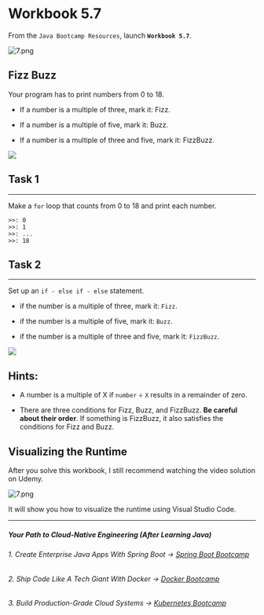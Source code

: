 # Workbook 5.7

From the `Java Bootcamp Resources`, launch **`Workbook 5.7`**.

![7.png](https://firebasestorage.googleapis.com/v0/b/learnthepart-75aed.appspot.com/o/images%2F6182f602-6dd0-424d-b0c6-c0d8af4afc26?alt=media&token=a2d79996-7df1-42b4-a03a-9be631bc7bcb)

Fizz Buzz
---------

Your program has to print numbers from 0 to 18.

-   If a number is a multiple of three, mark it: Fizz.

-   If a number is a multiple of five, mark it: Buzz.

-   If a number is a multiple of three and five, mark it: FizzBuzz.

![](https://firebasestorage.googleapis.com/v0/b/learnthepart-75aed.appspot.com/o/images%2F5154ec7f-94ec-41ef-a01d-b935e9928995?alt=media&token=9bfcab69-5b1d-4430-886b-b7ec2f6affb8)

## Task 1
------

Make a `for` loop that counts from 0 to 18 and print each number.

```
>>﻿: 0
>>﻿: 1
>>﻿: ...
>>﻿: 18
```

## Task 2
------

Set up an `if - else if - else` statement.

-   if the number is a multiple of three, mark it: `Fizz`.

-   if the number is a multiple of five, mark it: `Buzz`.

-   if the number is a multiple of three and five, mark it: `FizzBuzz`.

![](https://firebasestorage.googleapis.com/v0/b/learnthepart-75aed.appspot.com/o/images%2F23bbba9b-d4c4-4c6a-95ed-ef235c65365b?alt=media&token=0ab3ac06-3066-48fb-ab48-38a3282b73e8)

**Hints:**
----------

-   A number is a multiple of X if `number` ÷ `X` results in a remainder of zero.

-   There are three conditions for Fizz, Buzz, and FizzBuzz. **Be careful about their order**. If something is FizzBuzz, it also satisfies the conditions for Fizz and Buzz.

## Visualizing the Runtime

After you solve this workbook, I still recommend watching the video solution on Udemy.

![7.png](https://firebasestorage.googleapis.com/v0/b/learnthepart-75aed.appspot.com/o/images%2Fd677f635-9535-46df-9f78-bb7ef0c7eddc?alt=media&token=34bef2ed-5038-442b-be7d-c9a84ac03fe5)

It will show you how to visualize the runtime using Visual Studio Code.

----------
##### Your Path to Cloud-Native Engineering (After Learning Java)
###### 1. Create Enterprise Java Apps With Spring Boot → [Spring Boot Bootcamp](https://www.udemy.com/course/the-complete-spring-boot-development-bootcamp/?couponCode=SPRING_BOOTCAMP)
###### 2. Ship Code Like A Tech Giant With Docker → [Docker Bootcamp](https://www.udemy.com/course/docker-bootcamp-conquer-docker-with-real-world-projects/?couponCode=DOCKER_BOOTCAMP)
###### 3. Build Production-Grade Cloud Systems → [Kubernetes Bootcamp](https://kubernetestraining.io/)